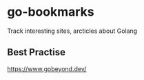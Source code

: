 # go-bookmarks
Track interesting sites, arcticles about Golang

## Best Practise
https://www.gobeyond.dev/
